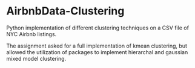# AirbnbData-Clustering
Python implementation of different clustering techniques on a CSV file of NYC Airbnb listings. 

The assignment asked for a full implementation of kmean clustering, but allowed the utilization of packages to implement hierarchal and gaussian mixed model clustering.
